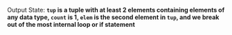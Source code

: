 Output State: **`tup` is a tuple with at least 2 elements containing elements of any data type, `count` is 1, `elem` is the second element in `tup`, and we break out of the most internal loop or if statement**
